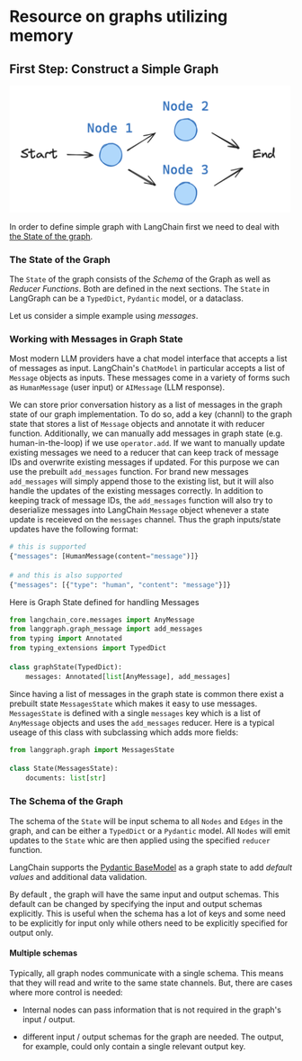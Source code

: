 # Resource on graphs utilizing memory

## First Step: Construct a Simple Graph

<!-- ![Figure: Simple Graph with LangChain](../../../images/simple_graph.png) -->

<img src="../../../images/simple_graph.png" alt="Figure: Simple Graph with LangChain" width="500"/>

In order to define simple graph with LangChain first we need to deal with [the State of the graph](https://langchain-ai.github.io/langgraph/concepts/low_level/#state).

### The State of the Graph

The `State` of the graph consists of the _Schema_ of the Graph as well as _Reducer Functions_. Both are defined in the next sections.
The `State` in LangGraph can be a `TypedDict`, `Pydantic` model, or a dataclass. 

Let us consider a simple example using _messages_.

### Working with Messages in Graph State

Most modern LLM providers have a chat model interface that accepts a list of messages as input. LangChain's `ChatModel` in particular accepts a list of `Message` objects as inputs. These messages come in a variety of forms such as `HumanMessage` (user input) or `AIMessage` (LLM response). 

We can store prior conversation history as a list of messages in the graph state of our graph implementation. To do so, add a key (channl) to the graph state that stores a list of `Message` objects and annotate it with reducer function. 
  Additionally, we can manually add messages in graph state (e.g. human-in-the-loop) if we use `operator.add`. 
  If we want to manually update existing messages we need to a reducer that can keep track of message IDs and overwrite existing messages if updated. For this purpose we can use the prebuilt `add_messages` function. For brand new messages `add_messages` will simply append those to the existing list, but it will also handle the updates of the existing messages correctly. In addition to keeping track of message IDs, the `add_messages` function will also try to deserialize messages into LangChain `Message` object whenever a state update is receieved on the `messages` channel. Thus the graph inputs/state updates have the following format:

```python
# this is supported
{"messages": [HumanMessage(content="message")]}

# and this is also supported
{"messages": [{"type": "human", "content": "message"}]}
```

Here is Graph State defined for handling Messages

```python
from langchain_core.messages import AnyMessage
from langgraph.graph_message import add_messages
from typing import Annotated
from typing_extensions import TypedDict

class graphState(TypedDict):
    messages: Annotated[list[AnyMessage], add_messages]
```

Since having a list of messages in the graph state is common there exist a prebuilt state `MessagesState` which makes it easy to use messages. `MessagesState` is defined with a single `messages` key which is a list of `AnyMessage` objects and uses the `add_messages` reducer. Here is a typical useage of this class with subclassing which adds more fields:

```python
from langgraph.graph import MessagesState

class State(MessagesState):
    documents: list[str]
```


### The Schema of the Graph

The schema of the `State` will be input schema to all `Nodes` and `Edges` in the graph, and can be either a `TypedDict` or a `Pydantic` model.  All `Nodes` will emit updates to the `State` whic are then applied using the specified `reducer` function.

LangChain supports the [Pydantic BaseModel](https://docs.pydantic.dev/latest/api/base_model/) as a graph state to add _default values_ and additional data validation. 

By default , the graph will have the same input and output schemas. This default can be changed by specifying the input and output schemas explicitly. This is useful when the schema has a lot of keys and some need to be explicitly for input only while others need to be explicitly specified for output only. 

#### Multiple schemas

Typically, all graph nodes communicate with a single schema. This means that they will read and write to the same state channels. But, there are cases where more  control is needed:

* Internal nodes can pass information that is not required in the graph's input / output.

* different input / output schemas for the graph are needed. The output, for example, could only contain a single relevant output key.


